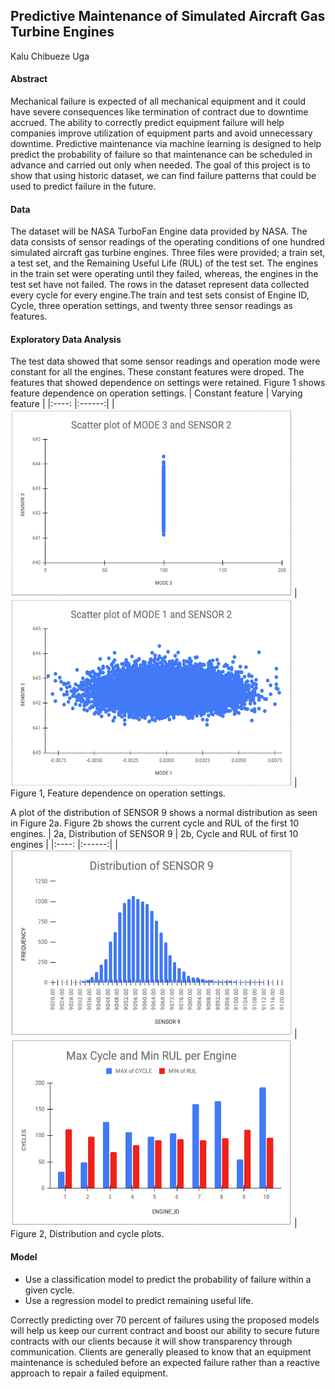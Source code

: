## Predictive Maintenance of Simulated Aircraft Gas Turbine Engines

Kalu Chibueze Uga

#### Abstract
Mechanical failure is expected of all mechanical equipment and it could have severe consequences like termination of contract due to downtime accrued. The ability to correctly predict equipment failure will help companies improve utilization of equipment parts and avoid unnecessary downtime. Predictive maintenance via machine learning is designed to help predict the probability of failure so that maintenance can be scheduled in advance and carried out only when needed. The goal of this project is to show that using historic dataset, we can find failure patterns that could be used to predict failure in the future. 

#### Data 
The dataset will be NASA TurboFan Engine data provided by NASA. The data consists of sensor readings of the operating conditions of one hundred simulated aircraft gas turbine engines. Three files were provided; a train set, a test set, and the Remaining Useful Life (RUL) of the test set. The engines in the train set were operating until they failed, whereas, the engines in the test set have not failed. The rows in the dataset represent data collected every cycle for every engine.The train and test sets consist of Engine ID, Cycle, three operation settings, and twenty three sensor readings as features. 

#### Exploratory Data Analysis
The test data showed that some sensor readings and operation mode were constant for all the engines. These constant features were droped. The features that showed dependence on settings were retained. Figure 1 shows feature dependence on operation settings.
| Constant feature | Varying feature |
|:----: |:------:|
| <img src="https://github.com/kuga01/kcu_project_files/blob/main/Business/plot/mode3_sensor2.png" width = "450" height = "300">   | <img src="https://github.com/kuga01/kcu_project_files/blob/main/Business/plot/mode1_sensor2.png" width = "450" height = "300">    |
Figure 1, Feature dependence on operation settings.

A plot of the distribution of SENSOR 9 shows a normal distribution as seen in Figure 2a. Figure 2b shows the current cycle and RUL of the first 10 engines.
| 2a, Distribution of SENSOR 9 | 2b, Cycle and RUL of first 10 engines |
|:----: |:------:|
| <img src="https://github.com/kuga01/kcu_project_files/blob/main/Business/plot/dist_s9.png" width = "450" height = "300">   | <img src="https://github.com/kuga01/kcu_project_files/blob/main/Business/plot/cycle_rul.png" width = "450" height = "300">    |
Figure 2, Distribution and cycle plots.

#### Model
* Use a classification model to predict the probability of failure within a given cycle.
* Use a regression model to predict remaining useful life.

Correctly predicting over 70 percent of failures using the proposed models will help us keep our current contract and boost our ability to secure future contracts with our clients because it will show transparency through communication. Clients are generally pleased to know that an equipment maintenance is scheduled before an expected failure rather than a reactive approach to repair a failed equipment.

